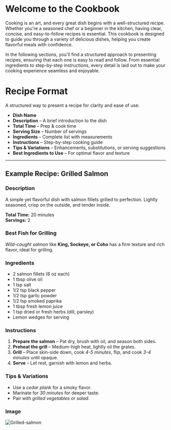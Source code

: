 # Welcome to the Cookbook

Cooking is an art, and every great dish begins with a well-structured recipe. Whether you're a seasoned chef or a beginner in the kitchen, having clear, concise, and easy-to-follow recipes is essential. This cookbook is designed to guide you through a variety of delicious dishes, helping you create flavorful meals with confidence.

In the following sections, you'll find a structured approach to presenting recipes, ensuring that each one is easy to read and follow. From essential ingredients to step-by-step instructions, every detail is laid out to make your cooking experience seamless and enjoyable.

# Recipe Format

A structured way to present a recipe for clarity and ease of use:

- **Dish Name**
- **Description** – A brief introduction to the dish
- **Total Time** – Prep & cook time
- **Serving Size** – Number of servings
- **Ingredients** – Complete list with measurements
- **Instructions** – Step-by-step cooking guide
- **Tips & Variations** – Enhancements, substitutions, or serving suggestions
- **Best Ingredients to Use** – For optimal flavor and texture

---

## Example Recipe: Grilled Salmon

### Description

A simple yet flavorful dish with salmon fillets grilled to perfection. Lightly seasoned, crisp on the outside, and tender inside.

**Total Time:** 20 minutes  
**Servings:** 2

### Best Fish for Grilling

_Wild-caught salmon_ like **King, Sockeye, or Coho** has a firm texture and rich flavor, ideal for grilling.

### Ingredients

- 2 salmon fillets (6 oz each)
- 1 tbsp olive oil
- 1 tsp salt
- 1/2 tsp black pepper
- 1/2 tsp garlic powder
- 1/2 tsp smoked paprika
- 1 tbsp fresh lemon juice
- 1 tsp dried or fresh herbs (dill, parsley)
- Lemon wedges for serving

### Instructions

1. **Prepare the salmon** – Pat dry, brush with oil, and season both sides.
2. **Preheat the grill** – Medium-high heat, lightly oil the grates.
3. **Grill** – Place skin-side down, cook _4-5 minutes_, flip, and cook _3-4 minutes_ until opaque.
4. **Serve** – Let rest, garnish with lemon and herbs.

### Tips & Variations

- Use a _cedar plank_ for a smoky flavor.
- Marinate for _30 minutes_ for deeper taste.
- Pair with _grilled vegetables or salad._

### Image

![Grilled-salmon](https://camo.githubusercontent.com/827943666cb42c1c7294b9cc240a6a6233bed8cdedd1b7bd2c0699cbff40e2fc/687474703a2f2f6d656469612e6973746f636b70686f746f2e636f6d2f69642f313438373031383238312f70686f746f2f726f61737465642d73616c6d6f6e2d696e2d69726f6e2d70616e2e6a70673f733d32303438783230343826773d6973266b3d323026633d5050456741786944646356585f49347a54646e4c52414c516467514c34356e566f797a78752d79435630453d)
